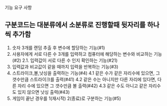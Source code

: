 기능 요구 사항

## 구분코드는 대분류에서 소분류로 진행할때 뒷자리를 하나씩 추가함

1. 숫자 3개를 랜덤 추출 후 변수에 할당하는 기능(#1)
2. 사용자에게 서로 다른 수 3개를 입력하고 컴퓨터에 해당하는 변수와 비교하는 기능(#2)
   2.1. 입력값이 서로 다른 수 인지 확인하는 기능(#21)
3. 입력값과 비교값이 같을 때까지 입력을 반복하는 기능(#3)
4. 스트라이크,볼,낫싱을 출력하는 기능(#4)
   4.1 같은 수가 같은 자리수에 있으면, 그 갯수만큼 스트라이크를 출력(#41)
   4.2 같은 수는 아니지만 다른 자리에 있다면, 다른 자리 수에 있으면 그 갯수만큼 볼 출력(#42)
   4.3 같은 수도 아니고 같은 자리수도 있지 않으면 낫싱 출력(#43)
5. 게임이 끝난 경우를 1(재시작) 2(종료)로 구분하는 기능(#5)

